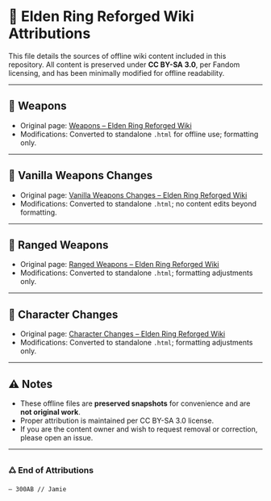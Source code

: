 # 📝 Elden Ring Reforged Wiki Attributions

This file details the sources of offline wiki content included in this repository. All content is preserved under **CC BY-SA 3.0**, per Fandom licensing, and has been minimally modified for offline readability.

---

## 🔹 Weapons

* Original page: [Weapons – Elden Ring Reforged Wiki](https://eldenring.fandom.com/wiki/Weapons)
* Modifications: Converted to standalone `.html` for offline use; formatting only.

---

## 🔹 Vanilla Weapons Changes

* Original page: [Vanilla Weapons Changes – Elden Ring Reforged Wiki](https://eldenring.fandom.com/wiki/Vanilla_Weapons_Changes)
* Modifications: Converted to standalone `.html`; no content edits beyond formatting.

---

## 🔹 Ranged Weapons

* Original page: [Ranged Weapons – Elden Ring Reforged Wiki](https://eldenring.fandom.com/wiki/Ranged_Weapons)
* Modifications: Converted to standalone `.html`; formatting adjustments only.

---

## 🔹 Character Changes

* Original page: [Character Changes – Elden Ring Reforged Wiki](https://eldenring.fandom.com/wiki/Character_Changes)
* Modifications: Converted to standalone `.html`; formatting adjustments only.

---

## ⚠️ Notes

* These offline files are **preserved snapshots** for convenience and are **not original work**.
* Proper attribution is maintained per CC BY-SA 3.0 license.
* If you are the content owner and wish to request removal or correction, please open an issue.

---

### 🜛 End of Attributions

`— 300AB // Jamie`
